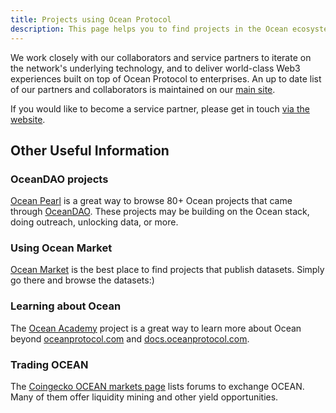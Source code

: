 ```yaml
---
title: Projects using Ocean Protocol
description: This page helps you to find projects in the Ocean ecosystem.
---
```


We work closely with our collaborators and service partners to iterate on the network's underlying technology, and to deliver world-class Web3 experiences built on top of Ocean Protocol to enterprises. An up to date list of our partners and collaborators is maintained on our [main site](https://oceanprotocol.com/collaborators).

If you would like to become a service partner, please get in touch [via the website](https://oceanprotocol.com/collaborators#servicepartner).

## Other Useful Information

### OceanDAO projects

[Ocean Pearl](https://oceanpearl.io/projects) is a great way to browse 80+ Ocean projects that came through [OceanDAO](https://oceanprotocol.com/dao). These projects may be building on the Ocean stack, doing outreach, unlocking data, or more.

### Using Ocean Market

[Ocean Market](https://market.oceanprotocol.com) is the best place to find projects that publish datasets. Simply go there and browse the datasets:)

### Learning about Ocean

The [Ocean Academy](https://oceanacademy.io/) project is a great way to learn more about Ocean beyond [oceanprotocol.com](https://www.oceanprotocol.com) and [docs.oceanprotocol.com](https://docs.oceanprotocol.com).

### Trading OCEAN

The [Coingecko OCEAN markets page](https://www.coingecko.com/en/coins/ocean-protocol#markets) lists forums to exchange OCEAN. Many of them offer liquidity mining and other yield opportunities.

